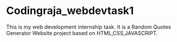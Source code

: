 # Codingraja_webdevtask1

This is my web development internship task.
It is a Random Quotes Generator Website project based on HTML,CSS,JAVASCRIPT.
